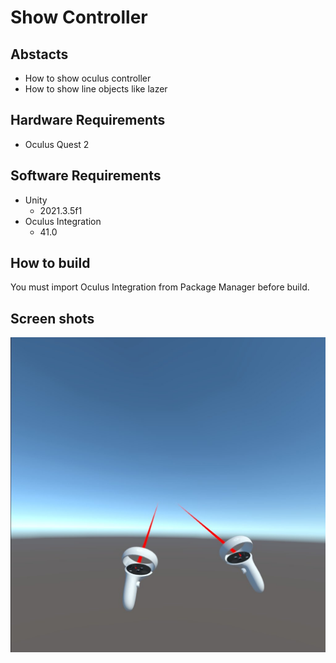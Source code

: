 # Show Controller

## Abstacts

* How to show oculus controller
* How to show line objects like lazer

## Hardware Requirements

* Oculus Quest 2

## Software Requirements

* Unity
  * 2021.3.5f1
* Oculus Integration
  * 41.0

## How to build

You must import Oculus Integration from Package Manager before build.


## Screen shots

[![result](./images/image.jpg "result")](./images/image.jpg)